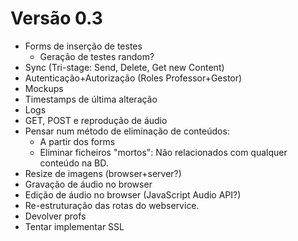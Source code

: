 Versão 0.3
==========
* Forms de inserção de testes
  * Geração de testes random?
* Sync (Tri-stage: Send, Delete, Get new Content)
* Autenticação+Autorização (Roles Professor+Gestor)
* Mockups
* Timestamps de última alteração
* Logs
* GET, POST e reprodução de áudio
* Pensar num método de eliminação de conteúdos:
  * A partir dos forms
  * Eliminar ficheiros "mortos": Não relacionados com qualquer conteúdo na BD.
* Resize de imagens (browser+server?)
* Gravação de áudio no browser
* Edição de áudio no browser (JavaScript Audio API?)
* Re-estruturação das rotas do webservice.
* Devolver profs
* Tentar implementar SSL